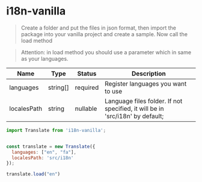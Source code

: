 # i18n-vanilla
>Create a folder and put the files in json format, then import the package into your vanilla project and create a sample. Now call the load method

>Attention: in load method you should use a parameter which in same as your languages. 


Name | Type | Status | Description
--- | --- | --- | --- 
languages | string[] | required  | Register languages you want to use
localesPath | string | nullable | Language files folder. If not specified, it will be in 'src/i18n' by default; 

```js
import Translate from 'i18n-vanilla';


const translate = new Translate({
  languages: ["en", "fa"],
  localesPath: 'src/i18n'
});

translate.load("en")
```
